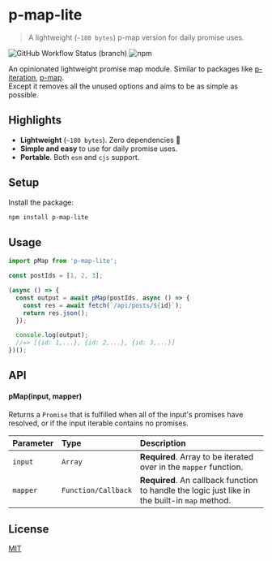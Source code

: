 # p-map-lite

> A lightweight (`~180 bytes`) p-map version for daily promise uses.

![GitHub Workflow Status (branch)](https://img.shields.io/github/workflow/status/rocktimsaikia/p-map-lite/CI/main?style=flat-square)
![npm](https://img.shields.io/npm/v/p-map-lite?style=flat-square&color=brightgreen)

An opinionated lightweight promise map module. Similar to packages like [p-iteration](https://github.com/toniov/p-iteration), [p-map](https://github.com/sindresorhus/p-map).<br>
Except it removes all the unused options and aims to be as simple as possible.

## Highlights

- **Lightweight** (`~180 bytes`). Zero dependencies :tada:
- **Simple and easy** to use for daily promise uses.
- **Portable**. Both `esm` and `cjs` support.

## Setup

Install the package:

```sh
npm install p-map-lite
```

## Usage

```js
import pMap from 'p-map-lite';

const postIds = [1, 2, 3];

(async () => {
  const output = await pMap(postIds, async () => {
    const res = await fetch(`/api/posts/${id}`);
    return res.json();
  });

  console.log(output);
  //=> [{id: 1,...}, {id: 2,...}, {id: 3,...}]
})();
```

## API

#### pMap(input, mapper)

Returns a `Promise` that is fulfilled when all of the input's promises have resolved, or if the input iterable contains no promises.

| Parameter | Type                | Description                                                                                    |
| :-------- | :------------------ | :--------------------------------------------------------------------------------------------- |
| `input`   | `Array`             | **Required**. Array to be iterated over in the `mapper` function.                              |
| `mapper`  | `Function/Callback` | **Required**. An callback function to handle the logic just like in the built-in `map` method. |

## License

[MIT](https://choosealicense.com/licenses/mit/)
